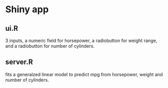 # Shiny app
## ui.R

3 inputs, a numeric field for horsepower, a radiobutton for weight range, and 
a radiobutton for number of cylinders.

## server.R

fits a generalzed linear model to predict mpg from horsepower,
weight and number of cylinders.
